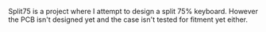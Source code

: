 Split75 is a project where I attempt to design a split 75% keyboard. However the PCB isn't designed yet and the case isn't tested for fitment yet either. 

